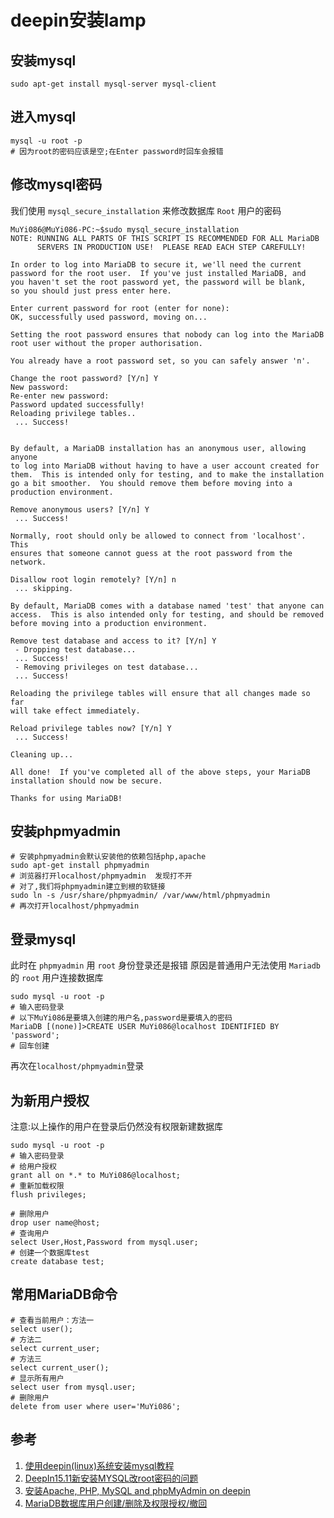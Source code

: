 # deepin安装lamp

## 安装mysql
```shell
sudo apt-get install mysql-server mysql-client
```

## 进入mysql
```shell
mysql -u root -p
# 因为root的密码应该是空;在Enter password时回车会报错
```

## 修改mysql密码
我们使用 `mysql_secure_installation` 来修改数据库 `Root` 用户的密码
```shell
MuYi086@MuYi086-PC:~$sudo mysql_secure_installation
NOTE: RUNNING ALL PARTS OF THIS SCRIPT IS RECOMMENDED FOR ALL MariaDB
      SERVERS IN PRODUCTION USE!  PLEASE READ EACH STEP CAREFULLY!

In order to log into MariaDB to secure it, we'll need the current
password for the root user.  If you've just installed MariaDB, and
you haven't set the root password yet, the password will be blank,
so you should just press enter here.

Enter current password for root (enter for none): 
OK, successfully used password, moving on...

Setting the root password ensures that nobody can log into the MariaDB
root user without the proper authorisation.

You already have a root password set, so you can safely answer 'n'.

Change the root password? [Y/n] Y
New password: 
Re-enter new password: 
Password updated successfully!
Reloading privilege tables..
 ... Success!


By default, a MariaDB installation has an anonymous user, allowing anyone
to log into MariaDB without having to have a user account created for
them.  This is intended only for testing, and to make the installation
go a bit smoother.  You should remove them before moving into a
production environment.

Remove anonymous users? [Y/n] Y
 ... Success!

Normally, root should only be allowed to connect from 'localhost'.  This
ensures that someone cannot guess at the root password from the network.

Disallow root login remotely? [Y/n] n
 ... skipping.

By default, MariaDB comes with a database named 'test' that anyone can
access.  This is also intended only for testing, and should be removed
before moving into a production environment.

Remove test database and access to it? [Y/n] Y
 - Dropping test database...
 ... Success!
 - Removing privileges on test database...
 ... Success!

Reloading the privilege tables will ensure that all changes made so far
will take effect immediately.

Reload privilege tables now? [Y/n] Y
 ... Success!

Cleaning up...

All done!  If you've completed all of the above steps, your MariaDB
installation should now be secure.

Thanks for using MariaDB!
```

## 安装phpmyadmin
```shell
# 安装phpmyadmin会默认安装他的依赖包括php,apache
sudo apt-get install phpmyadmin
# 浏览器打开localhost/phpmyadmin  发现打不开
# 对了,我们将phpmyadmin建立到根的软链接
sudo ln -s /usr/share/phpmyadmin/ /var/www/html/phpmyadmin
# 再次打开localhost/phpmyadmin
```

## 登录mysql
此时在 `phpmyadmin` 用 `root` 身份登录还是报错
原因是普通用户无法使用 `Mariadb` 的 `root` 用户连接数据库
```shell
sudo mysql -u root -p
# 输入密码登录
# 以下MuYi086是要填入创建的用户名,password是要填入的密码
MariaDB [(none)]>CREATE USER MuYi086@localhost IDENTIFIED BY 'password';
# 回车创建
```
再次在`localhost/phpmyadmin`登录

## 为新用户授权
注意:以上操作的用户在登录后仍然没有权限新建数据库
```shell
sudo mysql -u root -p
# 输入密码登录
# 给用户授权
grant all on *.* to MuYi086@localhost;
# 重新加载权限
flush privileges;

# 删除用户
drop user name@host;
# 查询用户
select User,Host,Password from mysql.user;
# 创建一个数据库test
create database test;
```

## 常用MariaDB命令
```shell
# 查看当前用户：方法一
select user();
# 方法二
select current_user;
# 方法三
select current_user();
# 显示所有用户
select user from mysql.user;
# 删除用户
delete from user where user='MuYi086';
```


## 参考
1. [使用deepin(linux)系统安装mysql教程](https://blog.csdn.net/weixin_42747717/article/details/83788580)
1. [DeepIn15.11新安装MYSQL改root密码的问题](https://zhuanlan.zhihu.com/p/76483155)
1. [安装Apache, PHP, MySQL and phpMyAdmin on deepin](https://bbs.deepin.org/forum.php?mod=viewthread&tid=42668)
1. [MariaDB数据库用户创建/删除及权限授权/撤回](https://www.cnblogs.com/apollo1616/articles/10294490.html)